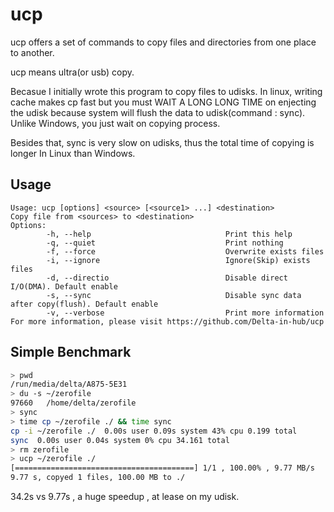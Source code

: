 # ucp
ucp offers a set of commands to copy files and directories from one place to another.

ucp means ultra(or usb) copy.

Becasue I initially wrote this program to copy files to udisks.
In linux, writing cache makes cp fast but you must WAIT A LONG LONG TIME on enjecting the udisk because system will flush the data to udisk(command : sync).
Unlike Windows, you just wait on copying process.

Besides that, sync is very slow on udisks, thus the total time of copying is longer In Linux than Windows.


## Usage
```
Usage: ucp [options] <source> [<source1> ...] <destination>
Copy file from <sources> to <destination>
Options:
        -h, --help                              Print this help
        -q, --quiet                             Print nothing
        -f, --force                             Overwrite exists files
        -i, --ignore                            Ignore(Skip) exists files
        -d, --directio                          Disable direct I/O(DMA). Default enable
        -s, --sync                              Disable sync data after copy(flush). Default enable 
        -v, --verbose                           Print more information
For more information, please visit https://github.com/Delta-in-hub/ucp
```

## Simple Benchmark

```bash
> pwd
/run/media/delta/A875-5E31
> du -s ~/zerofile
97660   /home/delta/zerofile
> sync
> time cp ~/zerofile ./ && time sync
cp -i ~/zerofile ./  0.00s user 0.09s system 43% cpu 0.199 total
sync  0.00s user 0.04s system 0% cpu 34.161 total
> rm zerofile
> ucp ~/zerofile ./
[========================================] 1/1 , 100.00% , 9.77 MB/s
9.77 s, copyed 1 files, 100.00 MB to ./
```
34.2s vs 9.77s , a huge speedup , at lease on my udisk.